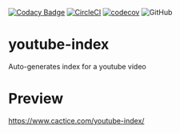 [![Codacy Badge](https://api.codacy.com/project/badge/Grade/984a7c59a62f4c6593ed09d4ae2ef22b)](https://app.codacy.com/app/Cactice/youtube-index?utm_source=github.com&utm_medium=referral&utm_content=Cactice/youtube-index&utm_campaign=Badge_Grade_Settings)
[![CircleCI](https://circleci.com/gh/Cactice/youtube-index.svg?style=shield)](https://circleci.com/gh/Cactice/youtube-index)
[![codecov](https://codecov.io/gh/Cactice/youtube-index/branch/master/graph/badge.svg)](https://codecov.io/gh/Cactice/youtube-index)
![GitHub](https://img.shields.io/github/license/mashape/apistatus.svg)

# youtube-index
Auto-generates index for a youtube video

# Preview
https://www.cactice.com/youtube-index/
